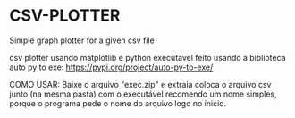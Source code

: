 # CSV-PLOTTER
Simple graph plotter for a given csv file

csv plotter usando matplotlib e python
executavel feito usando a biblioteca auto py to exe:
https://pypi.org/project/auto-py-to-exe/

COMO USAR:
Baixe o arquivo "exec.zip" e extraia
coloca o arquivo csv junto (na mesma pasta) com o executável
recomendo um nome simples, porque o programa pede o nome do arquivo logo no ínicio.
